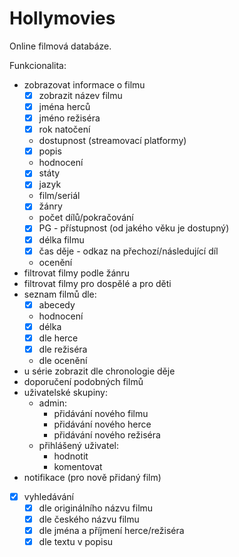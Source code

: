# Hollymovies

Online filmová databáze.

Funkcionalita:
- zobrazovat informace o filmu
  -[x] zobrazit název filmu
  -[x] jména herců
  -[x] jméno režiséra
  -[x] rok natočení
  - dostupnost (streamovací platformy)
  -[x] popis
  - hodnocení
  -[x] státy
  -[x] jazyk
  - film/seriál
  -[x] žánry
  - počet dílů/pokračování
  -[x] PG - přístupnost (od jakého věku je dostupný)
  -[x] délka filmu
  -[x] čas děje - odkaz na přechozí/následující díl
  - ocenění
- filtrovat filmy podle žánru
- filtrovat filmy pro dospělé a pro děti
- seznam filmů dle:
  -[x] abecedy
  - hodnocení
  -[x] délka
  -[x] dle herce
  -[x] dle režiséra
  - dle ocenění
- u série zobrazit dle chronologie děje
- doporučení podobných filmů
- uživatelské skupiny: 
  - admin:
    - přidávání nového filmu
    - přidávání nového herce
    - přidávání nového režiséra
  - přihlášený uživatel:
    - hodnotit
    - komentovat
- notifikace (pro nově přidaný film)
-[x] vyhledávání
  -[x] dle originálního názvu filmu
  -[x] dle českého názvu filmu
  -[x] dle jména a příjmení herce/režiséra
  -[x] dle textu v popisu